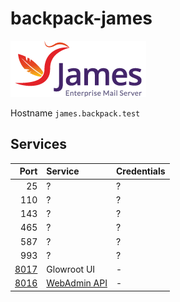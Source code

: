 # backpack-james

![James](../doc/assets/logos/james.png)

Hostname `james.backpack.test`

## Services

| Port | Service | Credentials
| ---: | :------ | :----------
| 25 | ? | ?
| 110 | ? | ?
| 143 | ? | ?
| 465 | ? | ?
| 587 | ? | ?
| 993 | ? | ?
| [8017](http://james.backpack.test:8017) | Glowroot UI | -
| [8016](http://james.backpack.test:8016) | [WebAdmin API](https://james.apache.org/server/manage-webadmin.html) | -
